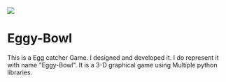 ![](assets/party.gif)
# Eggy-Bowl
This is a Egg catcher Game. I designed and developed it. I do represent it with name "Eggy-Bowl". It is a 3-D graphical game using Multiple python libraries.
